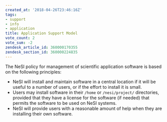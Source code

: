```yaml
---
created_at: '2018-04-26T23:46:16Z'
tags:
- support
- info
- application
title: Application Support Model
vote_count: 2
vote_sum: -2
zendesk_article_id: 360000170355
zendesk_section_id: 360000224835
---
```


The NeSI policy for management of scientific application software is
based on the following principles:

- NeSI will install and maintain software in a central location if it
    will be useful to a number of users, or if the effort to install it
    is small.
- Users may install software in their `/home` or `/nesi/project/`
 directories, provided that they have a license for the software (if
    needed) that permits the software to be used on NeSI systems.
- NeSI will provide users with a reasonable amount of help when they
    are installing their own software.

